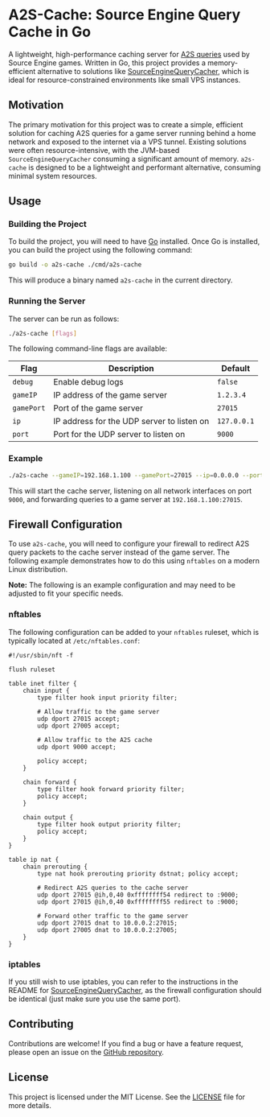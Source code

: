 # A2S-Cache: Source Engine Query Cache in Go

A lightweight, high-performance caching server for [A2S queries](https://developer.valvesoftware.com/wiki/Server_queries) used by Source Engine games. Written in Go, this project provides a memory-efficient alternative to solutions like [SourceEngineQueryCacher](https://github.com/hyperxpro/SourceEngineQueryCacher), which is ideal for resource-constrained environments like small VPS instances.

## Motivation

The primary motivation for this project was to create a simple, efficient solution for caching A2S queries for a game server running behind a home network and exposed to the internet via a VPS tunnel. Existing solutions were often resource-intensive, with the JVM-based `SourceEngineQueryCacher` consuming a significant amount of memory. `a2s-cache` is designed to be a lightweight and performant alternative, consuming minimal system resources.

## Usage

### Building the Project

To build the project, you will need to have [Go](https://go.dev/) installed. Once Go is installed, you can build the project using the following command:

```bash
go build -o a2s-cache ./cmd/a2s-cache
```

This will produce a binary named `a2s-cache` in the current directory.

### Running the Server

The server can be run as follows:

```bash
./a2s-cache [flags]
```

The following command-line flags are available:

| Flag       | Description                      | Default     |
|------------|----------------------------------|-------------|
| `debug`    | Enable debug logs                | `false`     |
| `gameIP`   | IP address of the game server    | `1.2.3.4`   |
| `gamePort` | Port of the game server          | `27015`     |
| `ip`       | IP address for the UDP server to listen on | `127.0.0.1` |
| `port`     | Port for the UDP server to listen on | `9000`      |

### Example

```bash
./a2s-cache --gameIP=192.168.1.100 --gamePort=27015 --ip=0.0.0.0 --port=9000
```

This will start the cache server, listening on all network interfaces on port `9000`, and forwarding queries to a game server at `192.168.1.100:27015`.

## Firewall Configuration

To use `a2s-cache`, you will need to configure your firewall to redirect A2S query packets to the cache server instead of the game server. The following example demonstrates how to do this using `nftables` on a modern Linux distribution.

**Note:** The following is an example configuration and may need to be adjusted to fit your specific needs.

### nftables

The following configuration can be added to your `nftables` ruleset, which is typically located at `/etc/nftables.conf`:

```nft
#!/usr/sbin/nft -f

flush ruleset

table inet filter {
    chain input {
        type filter hook input priority filter;

        # Allow traffic to the game server
        udp dport 27015 accept;
        udp dport 27005 accept;

        # Allow traffic to the A2S cache
        udp dport 9000 accept;

        policy accept;
    }

    chain forward {
        type filter hook forward priority filter;
        policy accept;
    }

    chain output {
        type filter hook output priority filter;
        policy accept;
    }
}

table ip nat {
    chain prerouting {
        type nat hook prerouting priority dstnat; policy accept;

        # Redirect A2S queries to the cache server
        udp dport 27015 @ih,0,40 0xffffffff54 redirect to :9000;
        udp dport 27015 @ih,0,40 0xffffffff55 redirect to :9000;

        # Forward other traffic to the game server
        udp dport 27015 dnat to 10.0.0.2:27015;
        udp dport 27005 dnat to 10.0.0.2:27005;
    }
}
```

### iptables

If you still wish to use iptables, you can refer to the instructions in the README for [SourceEngineQueryCacher](https://github.com/hyperxpro/SourceEngineQueryCacher),
as the firewall configuration should be identical (just make sure you use the same port).


## Contributing

Contributions are welcome! If you find a bug or have a feature request, please open an issue on the [GitHub repository](https://github.com/Augiro/a2s-cache).

## License

This project is licensed under the MIT License. See the [LICENSE](LICENSE) file for more details.
